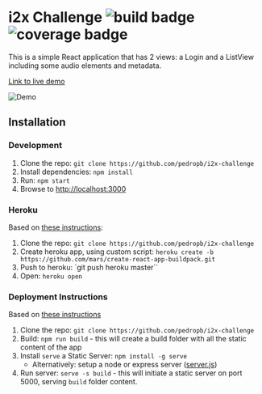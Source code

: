 # i2x Challenge ![build badge](https://travis-ci.org/pedropb/i2x-challenge.svg?branch=master) ![coverage badge](https://coveralls.io/repos/github/pedropb/i2x-challenge/badge.svg?branch=master)

This is a simple React application that has 2 views: a Login and a ListView including some audio elements and metadata.

[Link to live demo](https://i2x-front-end-dev.herokuapp.com/login)

![Demo](http://i.imgur.com/BaXQIlI.gif)

## Installation

### Development

1. Clone the repo: `git clone https://github.com/pedropb/i2x-challenge`
2. Install dependencies: `npm install`
3. Run: `npm start`
4. Browse to [http://localhost:3000](http://localhost:3000)

### Heroku

Based on [these instructions](https://blog.heroku.com/deploying-react-with-zero-configuration):
1. Clone the repo: `git clone https://github.com/pedropb/i2x-challenge`
2. Create heroku app, using custom script: `heroku create -b https://github.com/mars/create-react-app-buildpack.git`
3. Push to heroku: `git push heroku master``
4. Open: `heroku open`

### Deployment Instructions

Based on [these instructions](https://github.com/facebookincubator/create-react-app/blob/master/packages/react-scripts/template/README.md#deployment)
1. Clone the repo: `git clone https://github.com/pedropb/i2x-challenge`
2. Build: `npm run build` - this will create a build folder with all the static content of the app
3. Install `serve` a Static Server: `npm install -g serve`
    - Alternatively: setup a node or express server ([server.js](https://github.com/facebookincubator/create-react-app/blob/master/packages/react-scripts/template/README.md#other-solutions))
4. Run server: `serve -s build` - this will initiate a static server on port 5000, serving `build` folder content.


